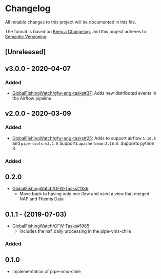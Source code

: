 # Changelog

All notable changes to this project will be documented in this file.

The format is based on [Keep a
Changelog](https://keepachangelog.com/en/1.0.0/), and this project adheres to
[Semantic Versioning](https://semver.org/spec/v2.0.0.html).

## [Unreleased]

## v3.0.0 - 2020-04-07

### Added

  * [GlobalFishingWatch/gfw-eng-tasks#37](https://github.com/GlobalFishingWatch/gfw-eng-tasks/issues/37): Adds
    new distributed events in the Airflow pipeline.

## v2.0.0 - 2020-03-09

### Added

  * [GlobalFishingWatch/gfw-eng-tasks#25](https://github.com/GlobalFishingWatch/gfw-eng-tasks/issues/25): Adds
    to support airflow `1.10.5` and ``pipe-tools:v3.1.0``
    Supports `apache-beam:2.16.0`.
    Supports python 3.

### Added

## 0.2.0

* [GlobalFishingWatch/GFW-Tasks#1136](https://github.com/GlobalFishingWatch/GFW-Tasks/issues/1136)
  * Move back to having only one flow and used a view that merged NAF and Themis Data

## 0.1.1 - (2019-07-03)

* [GlobalFishingWatch/GFW-Tasks#1085](https://github.com/GlobalFishingWatch/GFW-Tasks/issues/1085)
  * Includes the naf_daily processing in the pipe-vms-chile

### Added

## 0.1.0

* Implementation of pipe-vms-chile

